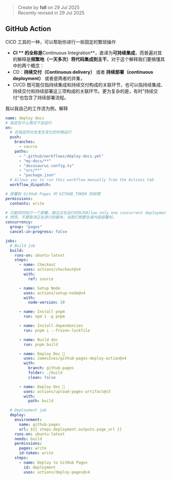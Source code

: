 > Create by **fall** on 29 Jul 2025<br/>
> Recently revised in 29 Jul 2025

## GitHub Action

CICD 工具的一种，可以帮助你进行一些固定的繁琐操作

- **CI ** 的全称是**Continuous Integration**，直译为**可持续集成**，而普遍对其的解释是**频繁地（一天多次）将代码集成到主干**。对于这个解释我们要搞懂其中的两个概念：
- CD：**持续交付（Continuous delivery）** 或者 **持续部署（continuous deployment）** 或者是两者的并集，
- CI/CD 既可能仅指持续集成和持续交付构成的关联环节，也可以指持续集成、持续交付和持续部署这三项构成的关联环节。更为复杂的是，有时"持续交付"也包含了持续部署流程。

我以我自己的工作流为例，解释

```yml
name: deploy docs
# 指定在什么情况下会运行
on:
  # 在指定的分支发生变化的时候运行
  push:
    branches:
      - source
    paths:
      - ".github/workflows/deploy-docs.yml"
      - "my-docs/**"
      - "docusaurus.config.ts"
      - "src/**"
      - "package.json"
  # Allows you to run this workflow manually from the Actions tab
  workflow_dispatch:

# 部署到 GitHub Pages 时 GITHUB_TOKEN 的权限
permissions:
  contents: write

# 只能同时执行一个部署，跳过正在运行的队列Allow only one concurrent deployment, skipping runs queued between the run in-progress and latest queued.
# 然而，不要取消正在进行的脚本，当我们想要生成内容部署时。
concurrency:
  group: "pages"
  cancel-in-progress: false

jobs:
  # Build job
  build:
    runs-on: ubuntu-latest
    steps:
      - name: Checkout
        uses: actions/checkout@v4
        with:
          ref: source

      - name: Setup Node
        uses: actions/setup-node@v4
        with:
          node-version: 20

      - name: Install pnpm
        run: npm i -g pnpm

      - name: Install dependencies
        run: pnpm i --frozen-lockfile

      - name: Build doc
        run: pnpm build

      - name: Deploy Doc 🚀
        uses: JamesIves/github-pages-deploy-action@v4
        with:
          branch: github-pages
          folder: ./build
          clean: false

      - name: Deploy Doc 🚀
        uses: actions/upload-pages-artifact@v3
        with:
          path: build

  # Deployment job
  deploy:
    environment:
      name: github-pages
      url: ${{ steps.deployment.outputs.page_url }}
    runs-on: ubuntu-latest
    needs: build
    permissions:
      pages: write
      id-token: write
    steps:
      - name: Deploy to GitHub Pages
        id: deployment
        uses: actions/deploy-pages@v4

```


